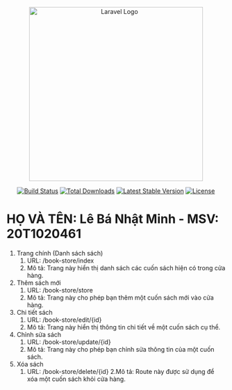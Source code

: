 <p align="center"><a href="https://laravel.com" target="_blank"><img src="https://raw.githubusercontent.com/laravel/art/master/logo-lockup/5%20SVG/2%20CMYK/1%20Full%20Color/laravel-logolockup-cmyk-red.svg" width="400" alt="Laravel Logo"></a></p>

<p align="center">
<a href="https://github.com/laravel/framework/actions"><img src="https://github.com/laravel/framework/workflows/tests/badge.svg" alt="Build Status"></a>
<a href="https://packagist.org/packages/laravel/framework"><img src="https://img.shields.io/packagist/dt/laravel/framework" alt="Total Downloads"></a>
<a href="https://packagist.org/packages/laravel/framework"><img src="https://img.shields.io/packagist/v/laravel/framework" alt="Latest Stable Version"></a>
<a href="https://packagist.org/packages/laravel/framework"><img src="https://img.shields.io/packagist/l/laravel/framework" alt="License"></a>
</p>

# HỌ VÀ TÊN: Lê Bá Nhật Minh - MSV: 20T1020461

1. Trang chính (Danh sách sách)
    1. URL: /book-store/index
    2. Mô tả: Trang này hiển thị danh sách các cuốn sách hiện có trong cửa hàng.
2. Thêm sách mới
    1. URL: /book-store/store
    2. Mô tả: Trang này cho phép bạn thêm một cuốn sách mới vào cửa hàng.
3. Chi tiết sách
    1. URL: /book-store/edit/{id}
    2. Mô tả: Trang này hiển thị thông tin chi tiết về một cuốn sách cụ thể.
4. Chỉnh sửa sách
    1. URL: /book-store/update/{id}
    2. Mô tả: Trang này cho phép bạn chỉnh sửa thông tin của một cuốn sách.
5. Xóa sách
    1. URL: /book-store/delete/{id}
       2.Mô tả: Route này được sử dụng để xóa một cuốn sách khỏi cửa hàng.
